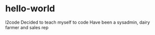 # hello-world
l2code
Decided to teach myself to code
Have been a sysadmin, dairy farmer and sales rep
